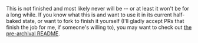 This is not finished and most likely never will be -- or at least it won't be for a long while. If you know what this is and want to use it in its current half-baked state, or want to fork to finish it yourself (I'll gladly accept PRs that finish the job for me, if someone's willing to), you may want to check out [the pre-archival README](README_OLD.md).
